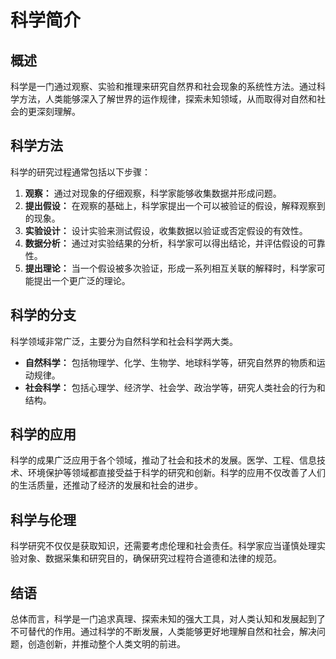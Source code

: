 # 科学简介

## 概述

科学是一门通过观察、实验和推理来研究自然界和社会现象的系统性方法。通过科学方法，人类能够深入了解世界的运作规律，探索未知领域，从而取得对自然和社会的更深刻理解。

## 科学方法

科学的研究过程通常包括以下步骤：

1. **观察：** 通过对现象的仔细观察，科学家能够收集数据并形成问题。
2. **提出假设：** 在观察的基础上，科学家提出一个可以被验证的假设，解释观察到的现象。
3. **实验设计：** 设计实验来测试假设，收集数据以验证或否定假设的有效性。
4. **数据分析：** 通过对实验结果的分析，科学家可以得出结论，并评估假设的可靠性。
5. **提出理论：** 当一个假设被多次验证，形成一系列相互关联的解释时，科学家可能提出一个更广泛的理论。

## 科学的分支

科学领域非常广泛，主要分为自然科学和社会科学两大类。

- **自然科学：** 包括物理学、化学、生物学、地球科学等，研究自然界的物质和运动规律。
- **社会科学：** 包括心理学、经济学、社会学、政治学等，研究人类社会的行为和结构。

## 科学的应用

科学的成果广泛应用于各个领域，推动了社会和技术的发展。医学、工程、信息技术、环境保护等领域都直接受益于科学的研究和创新。科学的应用不仅改善了人们的生活质量，还推动了经济的发展和社会的进步。

## 科学与伦理

科学研究不仅仅是获取知识，还需要考虑伦理和社会责任。科学家应当谨慎处理实验对象、数据采集和研究目的，确保研究过程符合道德和法律的规范。

## 结语

总体而言，科学是一门追求真理、探索未知的强大工具，对人类认知和发展起到了不可替代的作用。通过科学的不断发展，人类能够更好地理解自然和社会，解决问题，创造创新，并推动整个人类文明的前进。